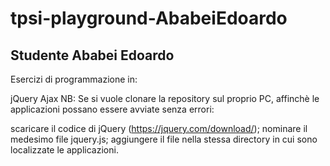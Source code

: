 # tpsi-playground-AbabeiEdoardo
## Studente Ababei Edoardo
Esercizi di programmazione in:

jQuery
Ajax
NB: Se si vuole clonare la repository sul proprio PC, affinchè le applicazioni possano essere avviate senza errori:

scaricare il codice di jQuery (https://jquery.com/download/);
nominare il medesimo file jquery.js;
aggiungere il file nella stessa directory in cui sono localizzate le applicazioni.
